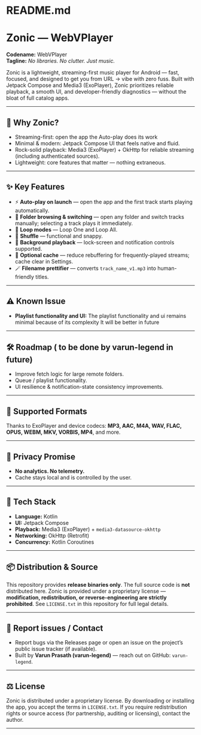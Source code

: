 # README.md

# Zonic — WebVPlayer
**Codename:** WebVPlayer  
**Tagline:** _No libraries. No clutter. Just music._

Zonic is a lightweight, streaming-first music player for Android — fast, focused, and designed to get you from URL → vibe with zero fuss. Built with Jetpack Compose and Media3 (ExoPlayer), Zonic prioritizes reliable playback, a smooth UI, and developer-friendly diagnostics — without the bloat of full catalog apps.

---

## 🚀 Why Zonic?
- Streaming-first: open the app the Auto-play does its work
- Minimal & modern: Jetpack Compose UI that feels native and fluid.  
- Rock-solid playback: Media3 (ExoPlayer) + OkHttp for reliable streaming (including authenticated sources).  
- Lightweight: core features that matter — nothing extraneous.

---

## ✨ Key Features
- ⚡ **Auto-play on launch** — open the app and the first track starts playing automatically.  
- 📁 **Folder browsing & switching** — open any folder and switch tracks manually; selecting a track plays it immediately.  
- 🔁 **Loop modes** — Loop One and Loop All.  
- 🔀 **Shuffle** — functional and snappy.  
- 📱 **Background playback** — lock-screen and notification controls supported.  
- 💾 **Optional cache** — reduce rebuffering for frequently-played streams; cache clear in Settings.  
- 🪄 **Filename prettifier** — converts `track_name_v1.mp3` into human-friendly titles.

---

## ⚠️ Known Issue
- **Playlist functionality and UI:** The playlist functionality and ui remains minimal because of its complexity It will be better in future
---

## 🛠 Roadmap ( to be done by varun-legend in future)
- Improve fetch logic for large remote folders.  
- Queue / playlist functionality.  
- UI resilience & notification-state consistency improvements.  

---

## 🎵 Supported Formats
Thanks to ExoPlayer and device codecs: **MP3, AAC, M4A, WAV, FLAC, OPUS, WEBM, MKV, VORBIS, MP4**, and more.

---

## 🔐 Privacy Promise
- **No analytics. No telemetry.**  
- Cache stays local and is controlled by the user.

---

## 🧾 Tech Stack
- **Language:** Kotlin  
- **UI:** Jetpack Compose  
- **Playback:** Media3 (ExoPlayer) + `media3-datasource-okhttp`  
- **Networking:** OkHttp (Retrofit)  
- **Concurrency:** Kotlin Coroutines

---

## 📦 Distribution & Source
This repository provides **release binaries only**. The full source code is **not** distributed here. Zonic is provided under a proprietary license — **modification, redistribution, or reverse-engineering are strictly prohibited**. See `LICENSE.txt` in this repository for full legal details.

---

## 🐛 Report issues / Contact
- Report bugs via the Releases page or open an issue on the project’s public issue tracker (if available).  
- Built by **Varun Prasath (varun-legend)** — reach out on GitHub: `varun-legend`.

---

## ⚖️ License
Zonic is distributed under a proprietary license. By downloading or installing the app, you accept the terms in `LICENSE.txt`. If you require redistribution rights or source access (for partnership, auditing or licensing), contact the author.

---